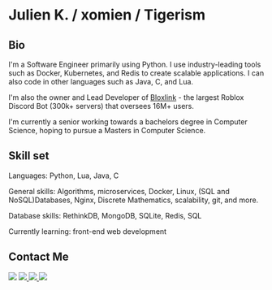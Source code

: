 # Julien K. / xomien / Tigerism

## Bio
I'm a Software Engineer primarily using Python. I use industry-leading tools such as Docker, Kubernetes, and Redis to create scalable applications. I can also code in other languages such as Java, C, and Lua.

I'm also the owner and Lead Developer of [Bloxlink](https://blox.link) - the largest Roblox Discord Bot (300k+ servers) that oversees 16M+ users.

I'm currently a senior working towards a bachelors degree in Computer Science, hoping to pursue a Masters in Computer Science.

## Skill set
Languages: Python, Lua, Java, C

General skills: Algorithms, microservices, Docker, Linux, (SQL and NoSQL)Databases, Nginx, Discrete Mathematics, scalability, git, and more.

Database skills: RethinkDB, MongoDB, SQLite, Redis, SQL

Currently learning: front-end web development 

## Contact Me
<a href="mailto:me@julien.dev"><img src="https://img.shields.io/badge/gmail-%23D14836.svg?&style=for-the-badge&logo=gmail&logoColor=white"/></a>
<a href="https://discordapp.com/users/84117866944663552/"><img src="https://img.shields.io/badge/discord-%7389D8.svg?&color=7289da&style=for-the-badge&logo=discord&logoColor=white"/>
<a href="https://www.linkedin.com/in/julien-kmec/"><img src="https://img.shields.io/badge/linkedin-%230077B5.svg?&style=for-the-badge&logo=linkedin&logoColor=white"/>
<a href="https://dev.to/julien"><img src="https://img.shields.io/badge/dev.to-0A0A0A.svg?&style=for-the-badge&logo=dev.to&logoColor=white"/>
  
